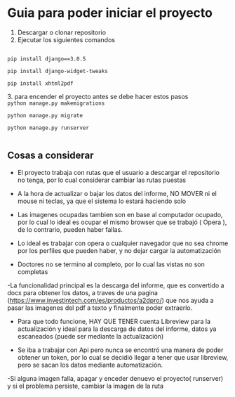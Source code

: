 # Guia para poder iniciar el proyecto

1. Descargar o clonar repositorio
2. Ejecutar los siguientes comandos
<code> 
pip install django==3.0.5 <br>
pip install django-widget-tweaks <br>
pip install xhtml2pdf<br>
</code>
3. para encender el proyecto antes se debe hacer estos pasos
<code>
python manage.py makemigrations <br>
python manage.py migrate <br>
python manage.py runserver <br>
</code>

## Cosas a considerar

- El proyecto trabaja con rutas que el usuario a descargar el repositorio no tenga, por lo cual considerar cambiar las rutas puestas

- A la hora de actualizar o bajar los datos del informe, NO MOVER ni el mouse ni teclas, ya que el sistema lo estará haciendo solo

- Las imagenes ocupadas tambien son en base al computador ocupado, por lo cual lo ideal es ocupar el mismo browser que se trabajó ( Opera ), de lo contrario, pueden haber fallas.

- Lo ideal es trabajar con opera o cualquier navegador que no sea chrome por los perfiles que pueden haber, y no dejar cargar la automatización

- Doctores no se termino al completo, por lo cual las vistas no son completas

-La funcionalidad principal es la descarga del informe, que es convertido a docx para obtener los datos, a traves de una pagina (https://www.investintech.com/es/productos/a2dpro/) que nos ayuda a pasar las imagenes del pdf a texto y finalmente poder extraerlo.

- Para que todo funcione, HAY QUE TENER cuenta Libreview para la actualización y ideal para la descarga de datos del informe, datos ya escaneados (puede ser mediante la actualización)

- Se iba a trabajar con Api pero nunca se encontró una manera de poder obtener un token, por lo cual se decidió llegar a tener que usar libreview, pero se sacan los datos mediante automatización.

-Si alguna imagen falla, apagar y enceder denuevo el proyecto( runserver) y si el problema persiste, cambiar la imagen de la ruta





